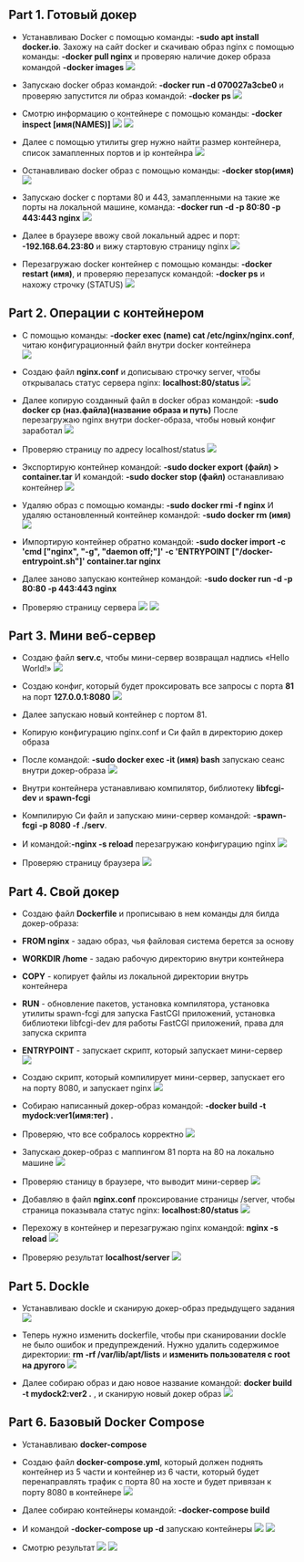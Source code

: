 ## Part 1. Готовый докер

- Устанавливаю Docker с помощью команды: **-sudo apt install docker.io**. Захожу на сайт docker и cкачиваю образ nginx с помощью команды: **-docker pull nginx** и проверяю наличие докер образа командой **-docker images**
![](./Screen/Part%201-%20nginx%20and%20images.png)

- Запускаю docker образ командой: **-docker run -d 070027a3cbe0** и проверяю запустится ли образ командой: **-docker ps**
![](./Screen/PART%201-%20docker%20run%20and%20ps.png)

- Смотрю информацию о контейнере с помощью команды: **-docker inspect [имя(NAMES)]** 
![](./Screen/PART%201-%20docker%20inspect....png)
![](./Screen/PART%201-%20info%20container.png)

- Далее с помощью утилиты grep нужно найти размер контейнера, список замапленных портов и ip контейнра
![](./Screen/PART%201-%20grep%20size,%20port,%20ipaddress.png)

- Останавливаю docker образ с помощью команды: **-docker stop(имя)**
![](./Screen/PART%201-%20docker%20stop.png)

- Запускаю docker с портами 80 и 443, замапленными на такие же порты на локальной машине, команда: **-docker run -d -p 80:80 -p 443:443 nginx**
![](./Screen/PART%201-%20run%20port%2080%20and%20443.png)

- Далее в браузере ввожу свой локальный адрес и порт: **-192.168.64.23:80**  и вижу стартовую страницу nginx
![](./Screen/PART%201-%20localhost%2080.png)

- Перезагружаю docker контейнер с помощью команды: **-docker restart (имя)**, и проверяю перезапуск командой: **-docker ps** и нахожу строчку (STATUS)
![](./Screen/PART%201-%20docker%20restart%20.png)


## Part 2. Операции с контейнером

- С помощью команды: **-docker exec (name) cat /etc/nginx/nginx.conf**, читаю конфигурационный файл внутри docker контейнера  
![](./Screen/PART%202-%20docker%20exec.png)

- Создаю файл **nginx.conf** и дописываю строчку server, чтобы открывалась статус сервера nginx: **localhost:80/status**
![](./Screen/PART%202-%20create%20conf.png)

- Далее копирую созданный файл в docker образ командой: **-sudo docker cp (наз.файла)(название образа и путь)** 
После перезагружаю nginx внутри docker-образа, чтобы новый конфиг заработал
![](./Screen/PART%202-%20cp%20and%20reload.png)

- Проверяю страницу по адресу localhost/status
![](./Screen/PART%202-%20localhost:status.png)

- Экспортирую контейнер командой: **-sudo docker export (файл) > container.tar** 
И командой: **-sudo docker stop (файл)** останавливаю контейнер
![](./Screen/PART%202-%20export%20and%20stop.png)

- Удаляю образ с помощью команды: **-sudo docker rmi -f nginx**
И удаляю остановленный контейнер командой: **-sudo docker rm (имя)**
![](./Screen/PART%202-%20rmi%20nginx,%20rm.png)

- Импортирую контейнер обратно командой: **-sudo docker import -c 'cmd ["nginx", "-g", "daemon off;"]' -c 'ENTRYPOINT ["/docker-entrypoint.sh"]' container.tar nginx** 
- Далее заново запускаю контейнер командой: **-sudo docker run -d -p 80:80 -p 443:443 nginx**
- Проверяю страницу сервера 
![](./Screen/PART%202-%20import%20and%20run%20nginx.png)
![](./Screen/PART%202-%20localhost:status%20two.png)


## Part 3. Мини веб-сервер

- Создаю файл **serv.c**, чтобы мини-сервер возвращал надпись «Hello World!»
![](./Screen/PART%203-%20mini-server%20in%20C.png)

- Создаю конфиг, который будет проксировать все запросы с порта **81** на порт **127.0.0.1:8080**
![](./Screen/PART%203-%20conf%20of%20mini-serv.png)

- Далее запускаю новый контейнер с портом 81. 
- Копирую конфигурацию nginx.conf и Си файл в директорию докер образа
- После командой: **-sudo docker exec -it (имя) bash** запускаю сеанс внутри докер-образа
![](./Screen/PART%203-cp%20serv.c,%20cp%20conf,%20run%2081.png)

- Внутри контейнера устанавливаю компилятор, библиотеку **libfcgi-dev** и **spawn-fcgi**
- Компилирую Си файл и запускаю мини-сервер командой: **-spawn-fcgi -p 8080 -f ./serv**. 
- И командой:**-nginx -s reload** перезагружаю конфигурацию nginx
![](./Screen/%20PART%203-%20gcc,%20spawn-fcgi,%20reload.png)

- Проверяю страницу браузера
![](./Screen/PART%203-%20web.png)


## Part 4. Свой докер

- Создаю файл **Dockerfile** и прописываю в нем команды для билда докер-образа:
- **FROM nginx** - задаю образ, чья файловая система берется за основу
- **WORKDIR /home** - задаю рабочую директорию внутри контейнера 
- **COPY** - копирует файлы из локальной директории внутрь контейнера 
- **RUN** - обновление пакетов, установка компилятора, установка утилиты spawn-fcgi для запуска FastCGI приложений, установка библиотеки libfcgi-dev для работы  FastCGI приложений, права для запуска скрипта
- **ENTRYPOINT** - запускает скрипт, который запускает мини-сервер  
![](./Screen/PART%204-%20dockerfile.png)

- Создаю скрипт, который компилирует мини-сервер, запускает его на порту 8080, и запускает nginx 
![](./Screen/PART%204-%20sh.png)

- Собираю написанный докер-образ командой: **-docker build -t mydock:ver1(имя:тег) .** 
- Проверяю, что все собралось корректно
![](./Screen/PART%204-%20docker%20build%20and%20images.png)

- Запускаю докер-образ с маппингом 81 порта на 80 на локально машине
![](./Screen/PART%204-%20docker%20run.png)

- Проверяю станицу в браузере, что выводит мини-сервер
![](./Screen/PART%204-%20localhost.png)

- Добавляю в файл **nginx.conf**  проксирование страницы /server, чтобы страница показывала статус nginx: **localhost:80/status**
![](./Screen/PART%204-%20conf.png)

- Перехожу в контейнер и перезагружаю nginx командой: **nginx -s reload**
![](./Screen/PART%204-%20nginx%20reload.png)

- Проверяю результат **localhost/server**
![](./Screen/PART%204-%20serv%20status.png)


## Part 5. Dockle

- Устанавливаю dockle и сканирую докер-образ предыдущего задания
![](./Screen/PART%205-%20dockle%20before.png)

- Теперь нужно изменить dockerfile, чтобы при сканировании dockle не было ошибок и предупреждений. Нужно удалить содержимое директории: **rm -rf /var/lib/apt/lists** и **изменить пользователя с root на другого** 
![](./Screen/PART%205-%20dockerfile.png)

- Далее собираю образ и даю новое название командой: **docker build -t mydock2:ver2 .** , и сканирую новый докер образ 
![](./Screen/PART%205-%20dockle%20after.png)


## Part 6. Базовый Docker Compose

- Устанавливаю **docker-compose**

- Создаю файл **docker-compose.yml**, который должен поднять контейнер из 5 части и контейнер из 6 части, который будет перенаправлять трафик с порта 80 на хосте и будет привязан к порту 8080 в контейнере
![](./Screen/PART%206-%20docker-compose.png)

- Далее собираю контейнеры командой: **-docker-compose build**
- И командой **-docker-compose up -d** запускаю контейнеры
![](./Screen/PART%206-%20docker%20build.png)
![](./Screen/PART%206-%20docker%20up%20-d.png)

- Смотрю результат 
![](./Screen/PART%206-%20curl%20localhost.png)
![](./Screen/PART%206-%20localhost.png)